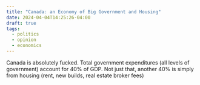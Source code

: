 ```yaml
---
title: "Canada: an Economy of Big Government and Housing"
date: 2024-04-04T14:25:26-04:00
draft: true
tags:
  - politics
  - opinion
  - economics
---
```


Canada is absolutely fucked. Total government expenditures (all levels of government) account for 40% of GDP. Not just that, another 40% is simply from housing (rent, new builds, real estate broker fees)
